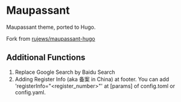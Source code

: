 # Maupassant
Maupassant theme, ported to Hugo.

Fork from [rujews/maupassant-hugo](https://github.com/rujews/maupassant-hugo)

## Additional Functions

1. Replace Google Search by Baidu Search
2. Adding Register Info (aka 备案 in China) at footer.  You can add 'registerInfo="<register_number>"' at [params] of config.toml or config.yaml.
